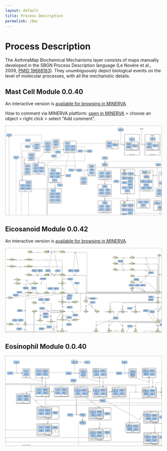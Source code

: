 ```yaml
---
layout: default
title: Process Description
permalink: /bm/
---
```


# Process Description

The AsthmaMap Biochemical Mechanisms layer consists of maps manually developed in the SBGN Process Description language (Le Novère et al., 2009, [PMID 19668183](https://www.ncbi.nlm.nih.gov/pubmed/?term=19668183)). They unumbiguously depict biological events on the level of molecular processes, with all the mechanistic details. 

## Mast Cell Module 0.0.40

An interactive version is [available for browsing in MINERVA](http://asthma.uni.lu/minerva/index.xhtml?id=mast_cell&x=11680&y=2300&zoom=6).  

How to comment via MINERVA platform: [open in MINERVA](http://asthma.uni.lu/minerva/index.xhtml?id=mast_cell&x=11680&y=2300&zoom=6) > choose an object > right click > select "Add comment".

<a href="/images/pd/MastCellModule-0.0.40.png"><img src="/images/pd/MastCellModule-0.0.40-cut.png" style="border: #c6c6c6 1px solid;"/></a>

<!--### Availability 
AsthmaMap Process Description [Mast Cell Module 0.0.40 in MINERVA](http://asthma.uni.lu/minerva/index.xhtml?id=mast_cell&x=11680&y=2300&zoom=6)-->

## Eicosanoid Module 0.0.42

An interactive version is [available for browsing in MINERVA](http://asthma.uni.lu/minerva/index.xhtml?id=AA_V42_SBGN&x=2050&y=1050&zoom=4).

<a href="/images/pd/EicosanoidModule-0.0.42.png"><img src="/images/pd/EicosanoidModule-0.0.42-cut.png" style="border: #c6c6c6 1px solid;"/></a>

<!--### Availability 
AsthmaMap Process Description [Eicosanoid Module 0.0.42 in MINERVA](http://asthma.uni.lu/minerva/index.xhtml?id=AA_V42_SBGN&x=2050&y=1050&zoom=4)-->

## Eosinophil Module 0.0.40

<a href="/images/pd/EosinophilModule-0.0.40.png"><img src="/images/pd/EosinophilModule-0.0.40-cut.png" style="border: #c6c6c6 1px solid;"/></a>

